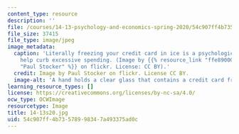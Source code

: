 ```yaml
---
content_type: resource
description: ''
file: /courses/14-13-psychology-and-economics-spring-2020/54c907ff4b73578998347a493375ad0c_14-13s20.jpg
file_size: 37415
file_type: image/jpeg
image_metadata:
  caption: 'Literally freezing your credit card in ice is a psychological tactic to
    help curb excessive spending. (Image by {{% resource_link "ffe89000-dbc6-4b03-a668-ac2da4e54f3f"
    "Paul Stocker" %}} on flickr. License: CC BY).'
  credit: Image by Paul Stocker on flickr. License CC BY.
  image-alt: 'A hand holds a clear glass that contains a credit card frozen in ice. '
learning_resource_types: []
license: https://creativecommons.org/licenses/by-nc-sa/4.0/
ocw_type: OCWImage
resourcetype: Image
title: 14-13s20.jpg
uid: 54c907ff-4b73-5789-9834-7a493375ad0c
---
```

